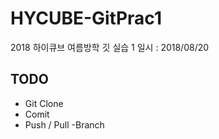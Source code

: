 # HYCUBE-GitPrac1
2018 하이큐브 여름방학 깃 실습 1
일시 : 2018/08/20
## TODO
- Git Clone
- Comit
- Push / Pull
-Branch
